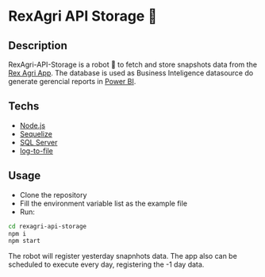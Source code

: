 # RexAgri API Storage 🤖
## Description
RexAgri-API-Storage is a robot 🤖 to fetch and store snapshots data from the [Rex Agri App].
The database is used as Business Inteligence datasource do generate gerencial reports in [Power BI].

## Techs
[Node.js]: <http://nodejs.org>
[Sequelize]: <https://sequelize.org/>
[SQL Server]: <https://www.microsoft.com/sql-server/>
[log-to-file]: <https://www.npmjs.com/package/log-to-file>
[Power BI]: <https://powerbi.microsoft.com/>
[Rex Agri App]: <https://app.rexagri.com/>
- [Node.js]
- [Sequelize]
- [SQL Server]
- [log-to-file]

## Usage
- Clone the repository
- Fill the environment variable list as the example file
- Run:
```sh
cd rexagri-api-storage
npm i
npm start
```
The robot will register yesterday snapnhots data.
The app also can be scheduled to execute every day, registering the -1 day data.